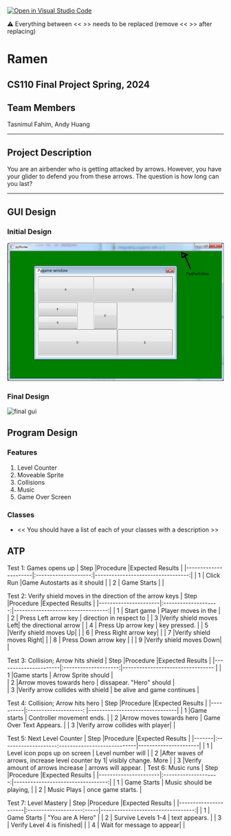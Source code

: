 [![Open in Visual Studio Code](https://classroom.github.com/assets/open-in-vscode-718a45dd9cf7e7f842a935f5ebbe5719a5e09af4491e668f4dbf3b35d5cca122.svg)](https://classroom.github.com/online_ide?assignment_repo_id=14753976&assignment_repo_type=AssignmentRepo)

:warning: Everything between << >> needs to be replaced (remove << >> after replacing)

# Ramen
## CS110 Final Project  Spring, 2024 

## Team Members

Tasnimul Fahim, Andy Huang

***

## Project Description

You are an airbender who is getting attacked by arrows. However, you have your glider to defend you from these arrows. The question is how long can you last?

***    

## GUI Design

### Initial Design

![initial gui](assets/gui.jpg)

### Final Design

![final gui](assets/finalgui.jpg)

## Program Design

### Features

1. Level Counter
2. Moveable Sprite
3. Collisions
4. Music
5. Game Over Screen

### Classes

- << You should have a list of each of your classes with a description >>

## ATP
Test 1: Games opens up 
| Step                 |Procedure             |Expected Results                   |
|----------------------|:--------------------:|----------------------------------:|
|  1                   | Click Run            |Game Autostarts as it should       |
|  2                   | Game Starts          |                                   |


Test 2: Verify shield moves in the direction of the arrow keys 
| Step                 |Procedure             |Expected Results                   |
|----------------------|:--------------------:|----------------------------------:|
|  1                   | Start game           |      Player moves in the          |
|  2                   | Press Left arrow key |      direction in respect to      |
|  3                   |Verify shield moves Left|    the directional arrow        |
|  4                   | Press Up arrow key   |      key pressed.                 |
|  5                   |Verify shield moves Up|                                   |
|  6                   | Press Right arrow key|                                   |
|  7                   |Verify shield moves Right|                                |
|  8                   | Press Down arrow key |                                   |
|  9                   |Verify shield moves Down|                                 |

Test 3: Collision; Arrow hits shield 
| Step                 |Procedure             |Expected Results                  |
|----------------------|:--------------------:|--------------------------------- |
|  1         |Game starts                        |    Arrow Sprite should        |                        
|  2         |Arrow moves towards hero           |  dissapear. "Hero" should     |                            
|  3         |Verify arrow collides with shield  | be alive and game continues   |
                        
Test 4: Collision; Arrow hits hero
| Step     |Procedure                        |Expected Results                |
|----------|:--------------------:           |--------------------------------|
|  1       |Game starts                      | Controller movement ends.      |
|  2       |Arrow moves towards hero         | Game Over Text Appears.        |
|  3       |Verify arrow collides with player|                                |

Test 5: Next Level Counter
| Step  |Procedure                                         |Expected Results      |
|-------|:--------------------:----------------------------|----------------------|
|  1    | Level icon pops up on screen                     | Level number will    |
|  2    |After waves of arrows, increase level counter by 1| visibly change. More |
|  3    |Verify amount of arrows increase                  | arrows will appear.  |
Test 6: Music runs
| Step                 |Procedure             |Expected Results                   |
|----------------------|:--------------------:|----------------------------------:|
|  1                   | Game Starts          |  Music should be playing,         |
|  2                   | Music Plays          |  once game starts.                |

Test 7: Level Mastery
| Step                 |Procedure                  |Expected Results                   |
|----------------------|:--------------------:-----|----------------------------------:|
|  1                   | Game Starts               |      "You are A Hero"             |
|  2                   | Survive Levels 1-4        |       text appears.               |
|  3                   | Verify Level 4 is finished|                                   |
|  4                   | Wait for message to appear|                                   |


